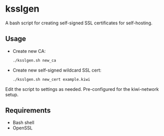 # ksslgen

A bash script for creating self-signed SSL certificates for self-hosting.

## Usage

- Create new CA:
  ```bash
  ./ksslgen.sh new_ca
  ```
- Create new self-signed wildcard SSL cert:
  ```bash
  ./ksslgen.sh new_cert example.kiwi
  ```

Edit the script to settings as needed. Pre-configured for the kiwi-network setup.

## Requirements
- Bash shell
- OpenSSL
